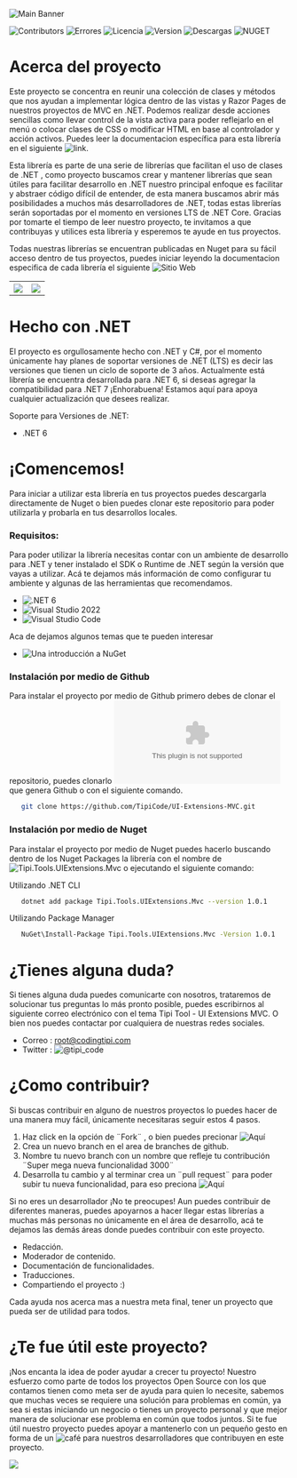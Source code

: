 ![Main Banner](https://tipi-pod.sfo3.cdn.digitaloceanspaces.com/github%2Fui-extensions-mvc-banner.jpg)

![Contributors](https://img.shields.io/github/contributors/TipiCode/UI-Extensions-MVC?color=%2349C8F1&label=Contribuidores&style=for-the-badge)
![Errores](https://img.shields.io/github/issues/TipiCode/UI-Extensions-MVC?color=%23F99D25&style=for-the-badge)
![Licencia](https://img.shields.io/github/license/TipiCode/UI-Extensions-MVC?color=%23A4CD39&label=Licencia&style=for-the-badge)
![Version](https://img.shields.io/github/v/release/TipiCode/UI-Extensions-MVC?color=%2349C8F1&label=Ultima%20versi%C3%B3n&style=for-the-badge)
![Descargas](https://img.shields.io/nuget/dt/Tipi.Tools.UIExtensions.Mvc?color=%23F99D25&label=Descargas&style=for-the-badge)
![NUGET](https://img.shields.io/nuget/v/Tipi.Tools.UIExtensions.Mvc?color=%23A4CD39&style=for-the-badge)



# Acerca del proyecto
Este proyecto se concentra en reunir una colección de clases y métodos que nos ayudan a implementar lógica dentro de las vistas y Razor Pages de nuestros proyectos de MVC en .NET. Podemos realizar desde acciones sencillas como llevar control de la vista activa para poder reflejarlo en el menú o colocar clases de CSS o modificar HTML en base al controlador y acción activos. Puedes leer la documentacion específica para esta librería en el siguiente ![link](https://docs.codingtipi.com/docs/toolkit/mvc-extensions).

Esta librería es parte de una serie de librerías que facilitan el uso de clases de .NET , como proyecto buscamos crear y mantener librerías que sean útiles para facilitar desarrollo en .NET nuestro principal enfoque es facilitar y abstraer código difícil de entender, de esta manera buscamos abrir más posibilidades a muchos más desarrolladores de .NET, todas estas librerías serán soportadas por el momento en versiones LTS de .NET Core. Gracias por tomarte el tiempo de leer nuestro proyecto, te invitamos a que contribuyas y utilices esta librería y esperemos te ayude en tus proyectos.

Todas nuestras librerías se encuentran publicadas en Nuget para su fácil acceso dentro de tus proyectos, puedes iniciar leyendo la documentacion especifica de cada librería el siguiente ![Sitio Web](https://docs.codingtipi.com/docs/toolkit/intro)

<table>
<tr>
<th align="center">
<a href="https://github.com/TipiCode/UI-Extensions-MVC/issues">
<img src="https://tipi-pod.sfo3.cdn.digitaloceanspaces.com/github%2Fissue-report.jpg">
</a>
</th>
<th align="center">
<a href="https://github.com/TipiCode/UI-Extensions-MVC/pulls">
<img src="https://tipi-pod.sfo3.cdn.digitaloceanspaces.com/github%2Ffeature-request.jpg">
</a>
</th>
</tr>
</table>

# Hecho con .NET
El proyecto es orgullosamente hecho con .NET y C#, por el momento únicamente hay planes de soportar versiones de .NET (LTS) es decir las versiones que tienen un ciclo de soporte de 3 años. Actualmente está librería se encuentra desarrollada para .NET 6, si deseas agregar la compatibilidad para .NET 7 ¡Enhorabuena! Estamos aquí para apoya cualquier actualización que desees realizar. 

Soporte para Versiones de .NET:
- .NET 6

# ¡Comencemos! 
Para iniciar a utilizar esta librería en tus proyectos puedes descargarla directamente de Nuget o bien puedes clonar este repositorio para poder utilizarla y probarla en tus desarrollos locales.

### Requisitos: 
Para poder utilizar la librería necesitas contar con un ambiente de desarrollo para .NET y tener instalado el SDK o Runtime de .NET según la versión que vayas a utilizar. Acá te dejamos más información de como configurar tu ambiente y algunas de las herramientas que recomendamos.

- ![.NET 6](https://dotnet.microsoft.com/en-us/download/dotnet/6.0)
- ![Visual Studio 2022](https://visualstudio.microsoft.com/vs/)
- ![Visual Studio Code](https://code.visualstudio.com/)

Aca de dejamos algunos temas que te pueden interesar 

- ![Una introducción a NuGet](https://learn.microsoft.com/es-es/nuget/what-is-nuget)

### Instalación por medio de Github
Para instalar el proyecto por medio de Github primero debes de clonar el repositorio, puedes clonarlo ![descargando el archivo .Zip](https://github.com/TipiCode/UI-Extensions-MVC/archive/refs/heads/master.zip) que genera Github o con el siguiente comando.
```sh
   git clone https://github.com/TipiCode/UI-Extensions-MVC.git
```

### Instalación por medio de Nuget
Para instalar el proyecto por medio de Nuget puedes hacerlo buscando dentro de los Nuget Packages la librería con el nombre de ![Tipi.Tools.UIExtensions.Mvc](https://www.nuget.org/packages/Tipi.Tools.UIExtensions.Mvc) o ejecutando el siguiente comando:

Utilizando .NET CLI
```sh
   dotnet add package Tipi.Tools.UIExtensions.Mvc --version 1.0.1
```

Utilizando Package Manager 
```sh
   NuGet\Install-Package Tipi.Tools.UIExtensions.Mvc -Version 1.0.1
```
# ¿Tienes alguna duda? 
Si tienes alguna duda puedes comunicarte con nosotros, trataremos de solucionar tus preguntas lo más pronto posible, puedes escribirnos al siguiente correo electrónico con el tema Tipi Tool - UI Extensions MVC. O bien nos puedes contactar por cualquiera de nuestras redes sociales.

- Correo : <a href="mailto:root@codingtipi.com?subject=Tipi%20Tool%20-%20UI%20Extensions%20MVC" target="_blank">root@codingtipi.com</a>
- Twitter : ![@tipi_code](https://twitter.com/tipi_code)

# ¿Como contribuir?
Si buscas contribuir en alguno de nuestros proyectos lo puedes hacer de una manera muy fácil, únicamente necesitaras seguir estos 4 pasos.

1. Haz click en la opción de ¨Fork¨ , o bien puedes precionar ![Aquí](https://github.com/TipiCode/UI-Extensions-MVC/fork)
2. Crea un nuevo branch en el area de branches de github.
3. Nombre tu nuevo branch con un nombre que refleje tu contribución ¨Super mega nueva funcionalidad 3000¨
4. Desarrolla tu cambio y al terminar crea un ¨pull request¨ para poder subir tu nueva funcionalidad, para eso preciona ![Aquí](https://github.com/TipiCode/UI-Extensions-MVC/pulls)

Si no eres un desarrollador ¡No te preocupes! Aun puedes contribuir de diferentes maneras, puedes apoyarnos a hacer llegar estas librerías a muchas más personas no únicamente en el área de desarrollo, acá te dejamos las demás áreas donde puedes contribuir con este proyecto.

- Redacción.
- Moderador de contenido.
- Documentación de funcionalidades.
- Traducciones.
- Compartiendo el proyecto :)

Cada ayuda nos acerca mas a nuestra meta final, tener un proyecto que pueda ser de utilidad para todos.

# ¿Te fue útil este proyecto?
¡Nos encanta la idea de poder ayudar a crecer tu proyecto! Nuestro esfuerzo como parte de todos los proyectos Open Source con los que contamos tienen como meta ser de ayuda para quien lo necesite, sabemos que muchas veces se requiere una solución para problemas en común, ya sea si estas iniciando un negocio o tienes un proyecto personal y que mejor manera de solucionar ese problema en común que todos juntos.  Si te fue útil nuestro proyecto puedes apoyar a mantenerlo con un pequeño gesto en forma de un ![café](https://app.recurrente.com/c/ch_qhynsca9rooyqfdy) para nuestros desarrolladores que contribuyen en este proyecto.

<a href="https://app.recurrente.com/c/ch_qhynsca9rooyqfdy">
<img src="https://tipi-pod.sfo3.cdn.digitaloceanspaces.com/github%2FBuy%20me%20a%20coffee.jpg">
</a>

